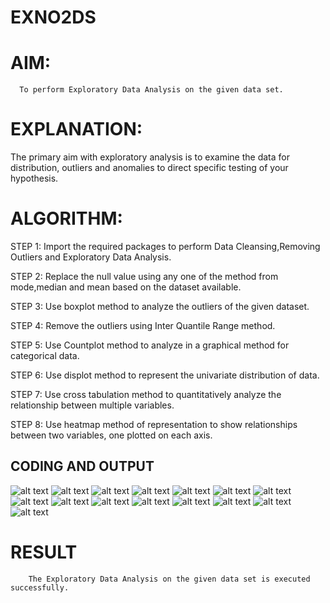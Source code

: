 # EXNO2DS
# AIM:
      To perform Exploratory Data Analysis on the given data set.
      
# EXPLANATION:
  The primary aim with exploratory analysis is to examine the data for distribution, outliers and anomalies to direct specific testing of your hypothesis.
  
# ALGORITHM:
STEP 1: Import the required packages to perform Data Cleansing,Removing Outliers and Exploratory Data Analysis.

STEP 2: Replace the null value using any one of the method from mode,median and mean based on the dataset available.

STEP 3: Use boxplot method to analyze the outliers of the given dataset.

STEP 4: Remove the outliers using Inter Quantile Range method.

STEP 5: Use Countplot method to analyze in a graphical method for categorical data.

STEP 6: Use displot method to represent the univariate distribution of data.

STEP 7: Use cross tabulation method to quantitatively analyze the relationship between multiple variables.

STEP 8: Use heatmap method of representation to show relationships between two variables, one plotted on each axis.

## CODING AND OUTPUT
![alt text](1.jpg) 
        ![alt text](2.jpg) 
        ![alt text](3.jpg) 
        ![alt text](4.jpg) 
        ![alt text](5.jpg) 
        ![alt text](6.jpg) 
        ![alt text](7.jpg) 
        ![alt text](8.jpg) 
        ![alt text](9.jpg)
        ![alt text](10.jpg)
        ![alt text](11.jpg) 
        ![alt text](12.jpg) 
        ![alt text](13.jpg) 
        ![alt text](14.jpg) 
        ![alt text](15.jpg)

# RESULT
        The Exploratory Data Analysis on the given data set is executed successfully.
